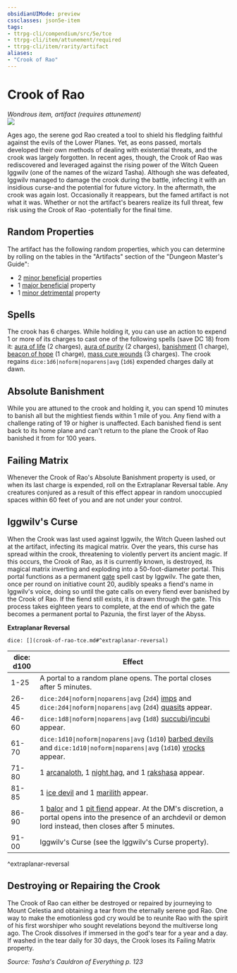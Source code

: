 ```yaml
---
obsidianUIMode: preview
cssclasses: json5e-item
tags:
- ttrpg-cli/compendium/src/5e/tce
- ttrpg-cli/item/attunement/required
- ttrpg-cli/item/rarity/artifact
aliases: 
- "Crook of Rao"
---
```

# Crook of Rao
*Wondrous item, artifact (requires attunement)*  
![](3-Mechanics/CLI/items/img/crook-of-rao.webp#right)


Ages ago, the serene god Rao created a tool to shield his fledgling faithful against the evils of the Lower Planes. Yet, as eons passed, mortals developed their own methods of dealing with existential threats, and the crook was largely forgotten. In recent ages, though, the Crook of Rao was rediscovered and leveraged against the rising power of the Witch Queen Iggwilv (one of the names of the wizard Tasha). Although she was defeated, Iggwilv managed to damage the crook during the battle, infecting it with an insidious curse-and the potential for future victory. In the aftermath, the crook was again lost. Occasionally it reappears, but the famed artifact is not what it was. Whether or not the artifact's bearers realize its full threat, few risk using the Crook of Rao -potentially for the final time.

## Random Properties

The artifact has the following random properties, which you can determine by rolling on the tables in the "Artifacts" section of the "Dungeon Master's Guide":

- 2 [minor beneficial](3-Mechanics/CLI/tables/artifact-properties-minor-beneficial-properties.md) properties  
- 1 [major beneficial](3-Mechanics/CLI/tables/artifact-properties-major-beneficial-properties.md) property  
- 1 [minor detrimental](3-Mechanics/CLI/tables/artifact-properties-minor-detrimental-properties.md) property  

## Spells

The crook has 6 charges. While holding it, you can use an action to expend 1 or more of its charges to cast one of the following spells (save DC 18) from it: [aura of life](3-Mechanics/CLI/spells/aura-of-life.md) (2 charges), [aura of purity](3-Mechanics/CLI/spells/aura-of-purity.md) (2 charges), [banishment](3-Mechanics/CLI/spells/banishment.md) (1 charge), [beacon of hope](3-Mechanics/CLI/spells/beacon-of-hope.md) (1 charge), [mass cure wounds](3-Mechanics/CLI/spells/mass-cure-wounds.md) (3 charges). The crook regains `dice:1d6|noform|noparens|avg` (`1d6`) expended charges daily at dawn.

## Absolute Banishment

While you are attuned to the crook and holding it, you can spend 10 minutes to banish all but the mightiest fiends within 1 mile of you. Any fiend with a challenge rating of 19 or higher is unaffected. Each banished fiend is sent back to its home plane and can't return to the plane the Crook of Rao banished it from for 100 years.

## Failing Matrix

Whenever the Crook of Rao's Absolute Banishment property is used, or when its last charge is expended, roll on the Extraplanar Reversal table. Any creatures conjured as a result of this effect appear in random unoccupied spaces within 60 feet of you and are not under your control.

## Iggwilv's Curse

When the Crook was last used against Iggwilv, the Witch Queen lashed out at the artifact, infecting its magical matrix. Over the years, this curse has spread within the crook, threatening to violently pervert its ancient magic. If this occurs, the Crook of Rao, as it is currently known, is destroyed, its magical matrix inverting and exploding into a 50-foot-diameter portal. This portal functions as a permanent [gate](3-Mechanics/CLI/spells/gate.md) spell cast by Iggwilv. The gate then, once per round on initiative count 20, audibly speaks a fiend's name in Iggwilv's voice, doing so until the gate calls on every fiend ever banished by the Crook of Rao. If the fiend still exists, it is drawn through the gate. This process takes eighteen years to complete, at the end of which the gate becomes a permanent portal to Pazunia, the first layer of the Abyss.

**Extraplanar Reversal**

`dice: [](crook-of-rao-tce.md#^extraplanar-reversal)`

| dice: d100 | Effect |
|------------|--------|
| 1-25 | A portal to a random plane opens. The portal closes after 5 minutes. |
| 26-45 | `dice:2d4\|noform\|noparens\|avg` (`2d4`) [imps](3-Mechanics/CLI/bestiary/fiend/imp.md) and `dice:2d4\|noform\|noparens\|avg` (`2d4`) [quasits](3-Mechanics/CLI/bestiary/fiend/quasit.md) appear. |
| 46-60 | `dice:1d8\|noform\|noparens\|avg` (`1d8`) [succubi](3-Mechanics/CLI/bestiary/fiend/succubus.md)/[incubi](3-Mechanics/CLI/bestiary/fiend/incubus.md) appear. |
| 61-70 | `dice:1d10\|noform\|noparens\|avg` (`1d10`) [barbed devils](3-Mechanics/CLI/bestiary/fiend/barbed-devil.md) and `dice:1d10\|noform\|noparens\|avg` (`1d10`) [vrocks](3-Mechanics/CLI/bestiary/fiend/vrock.md) appear. |
| 71-80 | 1 [arcanaloth](3-Mechanics/CLI/bestiary/fiend/arcanaloth.md), 1 [night hag](3-Mechanics/CLI/bestiary/fiend/night-hag.md), and 1 [rakshasa](3-Mechanics/CLI/bestiary/fiend/rakshasa.md) appear. |
| 81-85 | 1 [ice devil](3-Mechanics/CLI/bestiary/fiend/ice-devil.md) and 1 [marilith](3-Mechanics/CLI/bestiary/fiend/marilith.md) appear. |
| 86-90 | 1 [balor](3-Mechanics/CLI/bestiary/fiend/balor.md) and 1 [pit fiend](3-Mechanics/CLI/bestiary/fiend/pit-fiend.md) appear. At the DM's discretion, a portal opens into the presence of an archdevil or demon lord instead, then closes after 5 minutes. |
| 91-00 | Iggwilv's Curse (see the Iggwilv's Curse property). |
^extraplanar-reversal

## Destroying or Repairing the Crook

The Crook of Rao can either be destroyed or repaired by journeying to Mount Celestia and obtaining a tear from the eternally serene god Rao. One way to make the emotionless god cry would be to reunite Rao with the spirit of his first worshiper who sought revelations beyond the multiverse long ago. The Crook dissolves if immersed in the god's tear for a year and a day. If washed in the tear daily for 30 days, the Crook loses its Failing Matrix property.

*Source: Tasha's Cauldron of Everything p. 123*